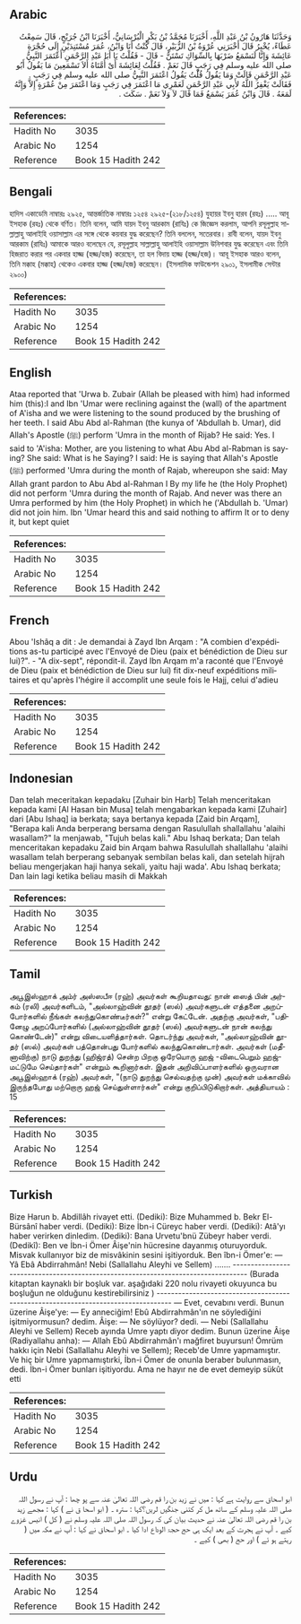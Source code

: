 ## Arabic


<div dir="rtl" lang="ar" style={{fontSize:'larger',backgroundColor:'#f8f9fa',padding:20}}>
وَحَدَّثَنَا هَارُونُ بْنُ عَبْدِ اللَّهِ، أَخْبَرَنَا مُحَمَّدُ بْنُ بَكْرٍ الْبُرْسَانِيُّ، أَخْبَرَنَا ابْنُ جُرَيْجٍ، قَالَ سَمِعْتُ عَطَاءً، يُخْبِرُ قَالَ أَخْبَرَنِي عُرْوَةُ بْنُ الزُّبَيْرِ، قَالَ كُنْتُ أَنَا وَابْنُ، عُمَرَ مُسْتَنِدَيْنِ إِلَى حُجْرَةِ عَائِشَةَ وَإِنَّا لَنَسْمَعُ ضَرْبَهَا بِالسِّوَاكِ تَسْتَنُّ - قَالَ - فَقُلْتُ يَا أَبَا عَبْدِ الرَّحْمَنِ أَعْتَمَرَ النَّبِيُّ صلى الله عليه وسلم فِي رَجَبٍ قَالَ نَعَمْ ‏.‏ فَقُلْتُ لِعَائِشَةَ أَىْ أُمَّتَاهُ أَلاَ تَسْمَعِينَ مَا يَقُولُ أَبُو عَبْدِ الرَّحْمَنِ قَالَتْ وَمَا يَقُولُ قُلْتُ يَقُولُ اعْتَمَرَ النَّبِيُّ صلى الله عليه وسلم فِي رَجَبٍ ‏.‏ فَقَالَتْ يَغْفِرُ اللَّهُ لأَبِي عَبْدِ الرَّحْمَنِ لَعَمْرِي مَا اعْتَمَرَ فِي رَجَبٍ وَمَا اعْتَمَرَ مِنْ عُمْرَةٍ إِلاَّ وَإِنَّهُ لَمَعَهُ ‏.‏ قَالَ وَابْنُ عُمَرَ يَسْمَعُ فَمَا قَالَ لاَ وَلاَ نَعَمْ ‏.‏ سَكَتَ ‏.‏
</div>
<div style={{backgroundColor:'#f8f9fa',padding:20, marginBottom: 10}}><table> <thead> <tr> <th>References:</th> <th></th> </tr> </thead> <tbody><tr><td>Hadith No</td><td>3035</td></tr><tr><td>Arabic No</td><td>1254</td></tr><tr><td>Reference</td><td>Book 15 Hadith 242</td></tr></tbody></table></div>

## Bengali


<div dir="ltr" lang="bn" style={{fontSize:'larger',backgroundColor:'#f8f9fa',padding:20}}>
হাদিস একাডেমি নাম্বারঃ ২৯২৫, আন্তর্জাতিক নাম্বারঃ ১২৫৪ ২৯২৫-(২১৮/১২৫৪) যুহায়র ইবনু হারব (রহঃ) ..... আবূ ইসহাক (রহঃ) থেকে বর্ণিত। তিনি বলেন, আমি যায়দ ইবনু আরকাম (রাযিঃ) কে জিজ্ঞেস করলাম, আপনি রসূলুল্লাহ সাল্লাল্লাহু আলাইহি ওয়াসাল্লাম এর সঙ্গে থেকে কয়বার যুদ্ধ করেছেন? তিনি বললেন, সতেরবার। রাবী বলেন, যায়দ ইবনু আরকাম (রাযিঃ) আমাকে আরও বলেছেন যে, রসূলুল্লাহ সাল্লাল্লাহু আলাইহি ওয়াসাল্লাম উনিশবার যুদ্ধ করেছেন এবং তিনি হিজরাত করার পর একবার হাজ্জ (হজ্জ/হজ) করেছেন, তা হল বিদায় হাজ্জ (হজ্জ/হজ)। আবূ ইসহাক আরও বলেন, তিনি মক্কাহ (মক্কাহ) থেকেও একবার হাজ্জ (হজ্জ/হজ) করেছেন। (ইসলামিক ফাউন্ডেশন ২৯০১, ইসলামীক সেন্টার ২৯০০)
</div>
<div style={{backgroundColor:'#f8f9fa',padding:20, marginBottom: 10}}><table> <thead> <tr> <th>References:</th> <th></th> </tr> </thead> <tbody><tr><td>Hadith No</td><td>3035</td></tr><tr><td>Arabic No</td><td>1254</td></tr><tr><td>Reference</td><td>Book 15 Hadith 242</td></tr></tbody></table></div>

## English


<div dir="ltr" lang="en" style={{fontSize:'larger',backgroundColor:'#f8f9fa',padding:20}}>
Ataa reported that 'Urwa b. Zubair (Allah be pleased with him) had informed him (this):I and Ibn 'Umar were reclining against the (wall) of the apartment of A'isha and we were listening to the sound produced by the brushing of her teeth. I said Abu Abd al-Rahman (the kunya of 'Abdullah b. Umar), did Allah's Apostle (ﷺ) perform 'Umra in the month of Rijab? He said: Yes. I said to 'A'isha: Mother, are you listening to what Abu Abd al-Rabman is saying? She said: What is he Saying? I said: He is saying that Allah's Apostle (ﷺ) performed 'Umra during the month of Rajab, whereupon she said: May Allah grant pardon to Abu Abd al-Rahman I By my life he (the Holy Prophet) did not perform 'Umra during the month of Rajab. And never was there an Umra performed by him (the Holy Prophet) in which he ('Abdullah b. 'Umar) did not join him. Ibn 'Umar heard this and said nothing to affirm It or to deny it, but kept quiet
</div>
<div style={{backgroundColor:'#f8f9fa',padding:20, marginBottom: 10}}><table> <thead> <tr> <th>References:</th> <th></th> </tr> </thead> <tbody><tr><td>Hadith No</td><td>3035</td></tr><tr><td>Arabic No</td><td>1254</td></tr><tr><td>Reference</td><td>Book 15 Hadith 242</td></tr></tbody></table></div>

## French


<div dir="ltr" lang="fr" style={{fontSize:'larger',backgroundColor:'#f8f9fa',padding:20}}>
Abou 'Ishâq a dit : Je demandai à Zayd Ibn Arqam : "A combien d'expéditions as-tu participé avec l'Envoyé de Dieu (paix et bénédiction de Dieu sur lui)?". - "A dix-sept", répondit-il. Zayd Ibn Arqam m'a raconté que l'Envoyé de Dieu (paix et bénédiction de Dieu sur lui) fit dix-neuf expéditions militaires et qu'après l'hégire il accomplit une seule fois le Hajj, celui d'adieu
</div>
<div style={{backgroundColor:'#f8f9fa',padding:20, marginBottom: 10}}><table> <thead> <tr> <th>References:</th> <th></th> </tr> </thead> <tbody><tr><td>Hadith No</td><td>3035</td></tr><tr><td>Arabic No</td><td>1254</td></tr><tr><td>Reference</td><td>Book 15 Hadith 242</td></tr></tbody></table></div>

## Indonesian


<div dir="ltr" lang="id" style={{fontSize:'larger',backgroundColor:'#f8f9fa',padding:20}}>
Dan telah meceritakan kepadaku [Zuhair bin Harb] Telah menceritakan kepada kami [Al Hasan bin Musa] telah mengabarkan kepada kami [Zuhair] dari [Abu Ishaq] ia berkata; saya bertanya kepada [Zaid bin Arqam], "Berapa kali Anda berperang bersama dengan Rasulullah shallallahu 'alaihi wasallam?" Ia menjawab, "Tujuh belas kali." Abu Ishaq berkata; Dan telah menceritakan kepadaku Zaid bin Arqam bahwa Rasulullah shallallahu 'alaihi wasallam telah berperang sebanyak sembilan belas kali, dan setelah hijrah beliau mengerjakan haji hanya sekali, yaitu haji wada'. Abu Ishaq berkata; Dan lain lagi ketika beliau masih di Makkah
</div>
<div style={{backgroundColor:'#f8f9fa',padding:20, marginBottom: 10}}><table> <thead> <tr> <th>References:</th> <th></th> </tr> </thead> <tbody><tr><td>Hadith No</td><td>3035</td></tr><tr><td>Arabic No</td><td>1254</td></tr><tr><td>Reference</td><td>Book 15 Hadith 242</td></tr></tbody></table></div>

## Tamil


<div dir="ltr" lang="ta" style={{fontSize:'larger',backgroundColor:'#f8f9fa',padding:20}}>
அபூஇஸ்ஹாக் அம்ர் அஸ்ஸபீஈ (ரஹ்) அவர்கள் கூறியதாவது: நான் ஸைத் பின் அர்கம் (ரலி) அவர்களிடம், "அல்லாஹ்வின் தூதர் (ஸல்) அவர்களுடன் எத்தனை அறப்போர்களில் நீங்கள் கலந்துகொண்டீர்கள்?" என்று கேட்டேன். அதற்கு அவர்கள், "பதினேழு அறப்போர்களில் (அல்லாஹ்வின் தூதர் (ஸல்) அவர்களுடன் நான் கலந்து கொண்டேன்)" என்று விடையளித்தார்கள். தொடர்ந்து அவர்கள், "அல்லாஹ்வின் தூதர் (ஸல்) அவர்கள் பத்தொன்பது போர்களில் கலந்துகொண்டார்கள். அவர்கள் (மதீனாவிற்கு) நாடு துறந்து (ஹிஜ்ரத்) சென்ற பிறகு ஒரேயொரு ஹஜ் -விடைபெறும் ஹஜ்- மட்டுமே செய்தார்கள்" என்றும் கூறினார்கள். இதன் அறிவிப்பாளர்களில் ஒருவரான அபூஇஸ்ஹாக் (ரஹ்) அவர்கள், "(நாடு துறந்து செல்வதற்கு முன்) அவர்கள் மக்காவில் இருந்தபோது மற்றொரு ஹஜ் செய்துள்ளார்கள்" என்று குறிப்பிடுகிறார்கள். அத்தியாயம் : 15
</div>
<div style={{backgroundColor:'#f8f9fa',padding:20, marginBottom: 10}}><table> <thead> <tr> <th>References:</th> <th></th> </tr> </thead> <tbody><tr><td>Hadith No</td><td>3035</td></tr><tr><td>Arabic No</td><td>1254</td></tr><tr><td>Reference</td><td>Book 15 Hadith 242</td></tr></tbody></table></div>

## Turkish


<div dir="ltr" lang="tr" style={{fontSize:'larger',backgroundColor:'#f8f9fa',padding:20}}>
Bize Harun b. Abdillâh rivayet etti. (Dediki): Bize Muhammed b. Bekr El-Bürsânî haber verdi. (Dediki): Bize İbn-i Cüreyc haber verdi. (Dediki): Atâ'yı haber verirken dinledim. (Dediki): Bana Urvetu'bnü Zübeyr haber verdi. (Dedikî): Ben ve İbn-i Ömer Âişe'nin hücresine dayanmış oturuyorduk. Misvak kullanıyor biz de misvâkinin sesini işitiyorduk. Ben îbn-i Ömer'e: — Yâ Ebâ Abdirrahmân! Nebi (Sallallahu Aleyhi ve Sellem) ....... ---------------------------------------------------------------------------------- (Burada kitaptan kaynaklı bir boşluk var. aşağıdaki 220 nolu rivayeti okuyunca bu boşluğun ne olduğunu kestirebilirsiniz ) ---------------------------------------------------------------------------------- — Evet, cevabını verdi. Bunun üzerine Âişe'ye: — Ey anneciğim! Ebû Abdirrahmân'ın ne söylediğini işitmiyormusun? dedim. Âişe: — Ne söylüyor? dedi. — Nebi (Sallallahu Aleyhi ve Sellem) Receb ayında Umre yaptı diyor dedim. Bunun üzerine Âişe (Radiyallahu anha): — Allah Ebû Abdirrahmân'ı mağfiret buyursun! Ömrüm hakkı için Nebi (Sallallahu Aleyhi ve Sellem); Receb'de Umre yapmamıştır. Ve hiç bir Umre yapmamıştırki, İbn-i Ömer de onunla beraber bulunmasın, dedi. İbn-i Ömer bunları işitiyordu. Ama ne hayır ne de evet demeyip sükût etti
</div>
<div style={{backgroundColor:'#f8f9fa',padding:20, marginBottom: 10}}><table> <thead> <tr> <th>References:</th> <th></th> </tr> </thead> <tbody><tr><td>Hadith No</td><td>3035</td></tr><tr><td>Arabic No</td><td>1254</td></tr><tr><td>Reference</td><td>Book 15 Hadith 242</td></tr></tbody></table></div>

## Urdu


<div dir="rtl" lang="ur" style={{fontSize:'larger',backgroundColor:'#f8f9fa',padding:20}}>
ابو اسحاق سے روایت ہے کہا : میں نے زید بن را قم رضی اللہ تعالیٰ عنہ سے پو چھا : آپ نے رسول اللہ صلی اللہ علیہ وسلم کے ساتھ مل کر کتنی جنگیں لریں؟کہا : سترہ ۔ ( ابو اسحا ق نے ) کہا : مجھے زید بن را قم رضی اللہ تعالیٰ عنہ نے حدیث بیان کی کہ رسول اللہ صلی اللہ علیہ وسلم نے ( کل ) انیس غزوے کیے ۔ آپ نے ہجرت کے بعد ایک ہی حج حجۃ الوداع ادا کیا ۔ ابو اسحاق نے کہا : آپ نے مکہ میں ( رہتے ہو ئے ) اور حج ( بھی ) کیے ۔
</div>
<div style={{backgroundColor:'#f8f9fa',padding:20, marginBottom: 10}}><table> <thead> <tr> <th>References:</th> <th></th> </tr> </thead> <tbody><tr><td>Hadith No</td><td>3035</td></tr><tr><td>Arabic No</td><td>1254</td></tr><tr><td>Reference</td><td>Book 15 Hadith 242</td></tr></tbody></table></div>